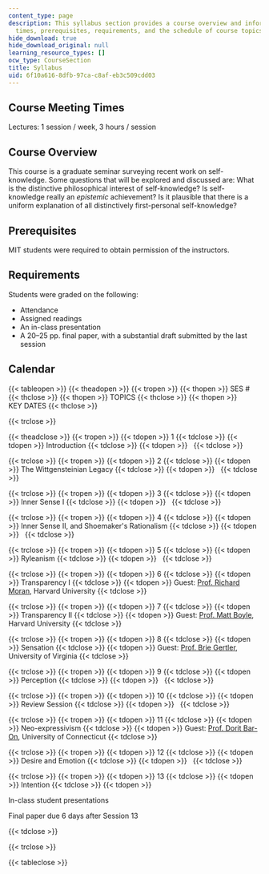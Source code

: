```yaml
---
content_type: page
description: This syllabus section provides a course overview and information on meeting
  times, prerequisites, requirements, and the schedule of course topics and key dates.
hide_download: true
hide_download_original: null
learning_resource_types: []
ocw_type: CourseSection
title: Syllabus
uid: 6f10a616-8dfb-97ca-c8af-eb3c509cdd03
---
```


Course Meeting Times
--------------------

Lectures: 1 session / week, 3 hours / session

Course Overview
---------------

This course is a graduate seminar surveying recent work on self-knowledge. Some questions that will be explored and discussed are: What is the distinctive philosophical interest of self-knowledge? Is self-knowledge really an _epistemic_ achievement? Is it plausible that there is a uniform explanation of all distinctively first-personal self-knowledge?

Prerequisites
-------------

MIT students were required to obtain permission of the instructors.

Requirements
------------

Students were graded on the following:

*   Attendance
*   Assigned readings
*   An in-class presentation
*   A 20–25 pp. final paper, with a substantial draft submitted by the last session

Calendar
--------

{{< tableopen >}}
{{< theadopen >}}
{{< tropen >}}
{{< thopen >}}
SES #
{{< thclose >}}
{{< thopen >}}
TOPICS
{{< thclose >}}
{{< thopen >}}
KEY DATES
{{< thclose >}}

{{< trclose >}}

{{< theadclose >}}
{{< tropen >}}
{{< tdopen >}}
1
{{< tdclose >}}
{{< tdopen >}}
Introduction
{{< tdclose >}}
{{< tdopen >}}
 
{{< tdclose >}}

{{< trclose >}}
{{< tropen >}}
{{< tdopen >}}
2
{{< tdclose >}}
{{< tdopen >}}
The Wittgensteinian Legacy
{{< tdclose >}}
{{< tdopen >}}
 
{{< tdclose >}}

{{< trclose >}}
{{< tropen >}}
{{< tdopen >}}
3
{{< tdclose >}}
{{< tdopen >}}
Inner Sense I
{{< tdclose >}}
{{< tdopen >}}
 
{{< tdclose >}}

{{< trclose >}}
{{< tropen >}}
{{< tdopen >}}
4
{{< tdclose >}}
{{< tdopen >}}
Inner Sense II, and Shoemaker's Rationalism
{{< tdclose >}}
{{< tdopen >}}
 
{{< tdclose >}}

{{< trclose >}}
{{< tropen >}}
{{< tdopen >}}
5
{{< tdclose >}}
{{< tdopen >}}
Ryleanism
{{< tdclose >}}
{{< tdopen >}}
 
{{< tdclose >}}

{{< trclose >}}
{{< tropen >}}
{{< tdopen >}}
6
{{< tdclose >}}
{{< tdopen >}}
Transparency I
{{< tdclose >}}
{{< tdopen >}}
Guest: [Prof. Richard Moran](http://www.people.fas.harvard.edu/~moran/index.html), Harvard University
{{< tdclose >}}

{{< trclose >}}
{{< tropen >}}
{{< tdopen >}}
7
{{< tdclose >}}
{{< tdopen >}}
Transparency II
{{< tdclose >}}
{{< tdopen >}}
Guest: [Prof. Matt Boyle](https://www.radcliffe.harvard.edu/people/matthew-boyle), Harvard University
{{< tdclose >}}

{{< trclose >}}
{{< tropen >}}
{{< tdopen >}}
8
{{< tdclose >}}
{{< tdopen >}}
Sensation
{{< tdclose >}}
{{< tdopen >}}
Guest: [Prof. Brie Gertler](http://philosophy.virginia.edu/faculty/profile/bg8y), University of Virginia
{{< tdclose >}}

{{< trclose >}}
{{< tropen >}}
{{< tdopen >}}
9
{{< tdclose >}}
{{< tdopen >}}
Perception
{{< tdclose >}}
{{< tdopen >}}
 
{{< tdclose >}}

{{< trclose >}}
{{< tropen >}}
{{< tdopen >}}
10
{{< tdclose >}}
{{< tdopen >}}
Review Session
{{< tdclose >}}
{{< tdopen >}}
 
{{< tdclose >}}

{{< trclose >}}
{{< tropen >}}
{{< tdopen >}}
11
{{< tdclose >}}
{{< tdopen >}}
Neo-expressivism
{{< tdclose >}}
{{< tdopen >}}
Guest: [Prof. Dorit Bar-On](http://www.doritbar-on.com/), University of Connecticut
{{< tdclose >}}

{{< trclose >}}
{{< tropen >}}
{{< tdopen >}}
12
{{< tdclose >}}
{{< tdopen >}}
Desire and Emotion
{{< tdclose >}}
{{< tdopen >}}
 
{{< tdclose >}}

{{< trclose >}}
{{< tropen >}}
{{< tdopen >}}
13
{{< tdclose >}}
{{< tdopen >}}
Intention
{{< tdclose >}}
{{< tdopen >}}


In-class student presentations

Final paper due 6 days after Session 13


{{< tdclose >}}

{{< trclose >}}

{{< tableclose >}}